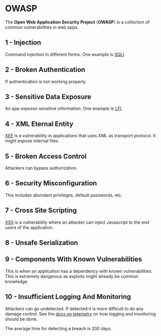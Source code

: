 # OWASP

The **Open Web Application Security Project** (**OWASP**) is a collection of
common vulnerabilities in web apps.

## 1 - Injection

Command injection in different forms. One example is
[SQLI](./vulnerabilities/sqli).

## 2 - Broken Authentication

If authentication is not working properly.

## 3 - Sensitive Data Exposure

An app exposes sensitive information. One example is
[LFI](./vulnerabilities/lfi).

## 4 - XML Eternal Entity

[XEE](./vulnerabilities/xxe) is a vulnerability in applications that uses XML as
transport protocol. It might expose internal files.

## 5 - Broken Access Control

Attackers can bypass authorization.

## 6 - Security Misconfiguration

This includes abundant privileges, default passwords, etc.

## 7 - Cross Site Scripting

[XSS](./vulnerabilities/xss) is a vulnerability where an attacker can inject
Javascript to the end users of the application.

## 8 - Unsafe Serialization

## 9 - Components With Known Vulnerabilities

This is when an application has a dependency with known vulnerabilities. This is
extremely dangerous as exploits might already be common knowledge.

## 10 - Insufficient Logging And Monitoring

Attackers can go undetected. If detected it is more difficult to do any damage
control. See the [docs on telemetry](../devops/telemetry) on how logging and
monitoring should be done.

The average time for detecting a breach is 200 days.

